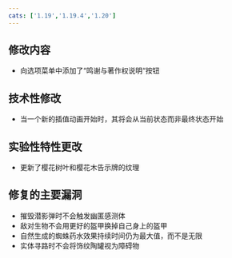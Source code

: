```yaml
---
cats: ['1.19','1.19.4','1.20']
---
```

## 修改内容
* 向选项菜单中添加了“鸣谢与著作权说明“按钮
## 技术性修改
* 当一个新的插值动画开始时，其将会从当前状态而非最终状态开始
## 实验性特性更改
* 更新了樱花树叶和樱花木告示牌的纹理
## 修复的主要漏洞
* 摧毁潜影弹时不会触发幽匿感测体
* 敌对生物不会用更好的盔甲换掉自己身上的盔甲
* 自然生成的蜘蛛药水效果持续时间仍为最大值，而不是无限
* 实体寻路时不会将饰纹陶罐视为障碍物
